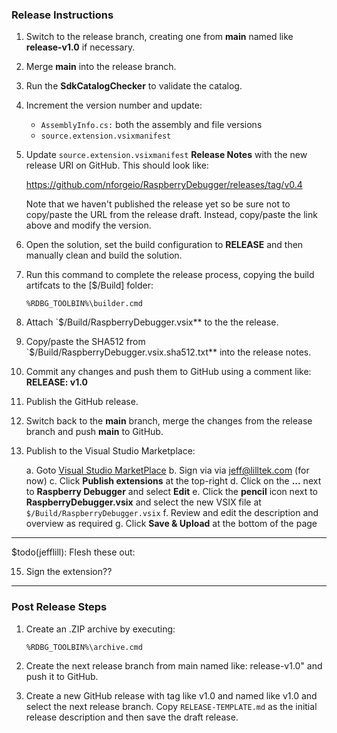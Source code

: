 ### Release Instructions

1. Switch to the release branch, creating one from **main** named like **release-v1.0** if necessary.

2. Merge **main** into the release branch.

3. Run the **SdkCatalogChecker** to validate the catalog.

4. Increment the version number and update:
   
   * `AssemblyInfo.cs:` both the assembly and file versions
   * `source.extension.vsixmanifest`

5. Update `source.extension.vsixmanifest` **Release Notes** with the new release URI on GitHub.  This should look like:

    https://github.com/nforgeio/RaspberryDebugger/releases/tag/v0.4

    Note that we haven't published the release yet so be sure not to copy/paste the URL from the release draft.  Instead, copy/paste the link above and modify the version.

6. Open the solution, set the build configuration to **RELEASE** and then manually clean and build the solution.

7. Run this command to complete the release process, copying the build artifcats to the [$/Build] folder:

   `%RDBG_TOOLBIN%\builder.cmd`

8. Attach `$/Build/RaspberryDebugger.vsix** to the the release.

9. Copy/paste the SHA512 from `$/Build/RaspberryDebugger.vsix.sha512.txt** into the release notes.

10. Commit any changes and push them to GitHub using a comment like: **RELEASE: v1.0**

11. Publish the GitHub release.

12. Switch back to the **main** branch, merge the changes from the release branch and push **main** to GitHub.

13. Publish to the Visual Studio Marketplace:

    a. Goto [Visual Studio MarketPlace](https://marketplace.visualstudio.com/vs)
    b. Sign via via jeff@lilltek.com (for now)
    c. Click **Publish extensions** at the top-right
    d. Click on the **...** next to **Raspberry Debugger** and select **Edit**
    e. Click the **pencil** icon next to **RaspberryDebugger.vsix** and select the new VSIX file at `$/Build/RaspberryDebugger.vsix`
    f. Review and edit the description and overview as required
    g. Click **Save &amp; Upload** at the bottom of the page

------------------------------------------------
$todo(jefflill): Flesh these out:

15. Sign the extension??

------------------------------------------------

### Post Release Steps

1. Create an .ZIP archive by executing:

    `%RDBG_TOOLBIN%\archive.cmd`

2. Create the next release branch from main named like: release-v1.0" and push it to GitHub.

3. Create a new GitHub release with tag like v1.0 and named like v1.0 and select the next release branch.  Copy `RELEASE-TEMPLATE.md` as the initial release description and then save the draft release.
